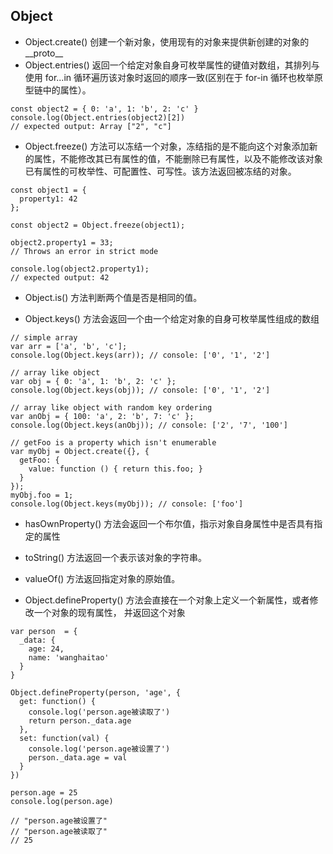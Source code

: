 ## Object

- Object.create() 创建一个新对象，使用现有的对象来提供新创建的对象的__proto__
- Object.entries() 返回一个给定对象自身可枚举属性的键值对数组，其排列与使用 for...in 循环遍历该对象时返回的顺序一致(区别在于 for-in 循环也枚举原型链中的属性）。
```
const object2 = { 0: 'a', 1: 'b', 2: 'c' }
console.log(Object.entries(object2)[2])
// expected output: Array ["2", "c"]
```
- Object.freeze() 方法可以冻结一个对象，冻结指的是不能向这个对象添加新的属性，不能修改其已有属性的值，不能删除已有属性，以及不能修改该对象已有属性的可枚举性、可配置性、可写性。该方法返回被冻结的对象。

```
const object1 = {
  property1: 42
};

const object2 = Object.freeze(object1);

object2.property1 = 33;
// Throws an error in strict mode

console.log(object2.property1);
// expected output: 42
```

- Object.is() 方法判断两个值是否是相同的值。

- Object.keys() 方法会返回一个由一个给定对象的自身可枚举属性组成的数组

```
// simple array
var arr = ['a', 'b', 'c'];
console.log(Object.keys(arr)); // console: ['0', '1', '2']

// array like object
var obj = { 0: 'a', 1: 'b', 2: 'c' };
console.log(Object.keys(obj)); // console: ['0', '1', '2']

// array like object with random key ordering
var anObj = { 100: 'a', 2: 'b', 7: 'c' };
console.log(Object.keys(anObj)); // console: ['2', '7', '100']

// getFoo is a property which isn't enumerable
var myObj = Object.create({}, {
  getFoo: {
    value: function () { return this.foo; }
  } 
});
myObj.foo = 1;
console.log(Object.keys(myObj)); // console: ['foo']
```

- hasOwnProperty() 方法会返回一个布尔值，指示对象自身属性中是否具有指定的属性

- toString() 方法返回一个表示该对象的字符串。

- valueOf() 方法返回指定对象的原始值。

- Object.defineProperty() 方法会直接在一个对象上定义一个新属性，或者修改一个对象的现有属性， 并返回这个对象

```
var person  = {
  _data: {
    age: 24,
    name: 'wanghaitao'    
  }
}

Object.defineProperty(person, 'age', {
  get: function() {
    console.log('person.age被读取了')
    return person._data.age
  },
  set: function(val) {
    console.log('person.age被设置了')
    person._data.age = val
  }
})

person.age = 25
console.log(person.age)

// "person.age被设置了"
// "person.age被读取了"
// 25
```